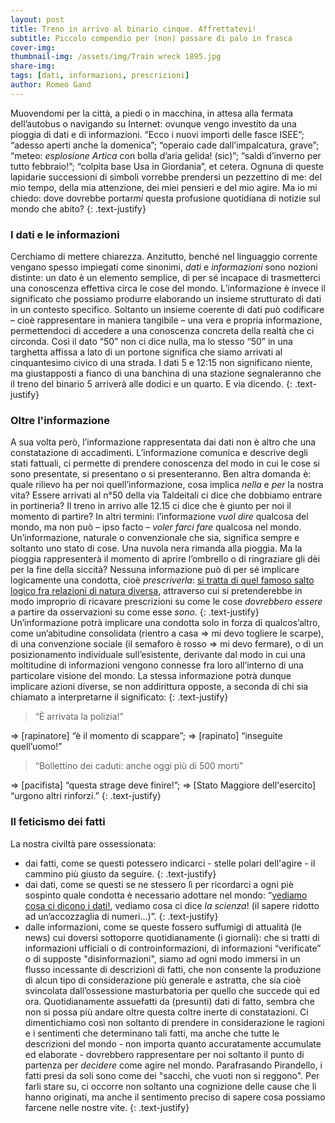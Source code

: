 ```yaml
---
layout: post
title: Treno in arrivo al binario cinque. Affrettatevi!
subtitle: Piccolo compendio per (non) passare di palo in frasca
cover-img: 
thumbnail-img: /assets/img/Train wreck 1895.jpg
share-img: 
tags: [dati, informazioni, prescrizioni]
author: Romeo Gand
---
```

Muovendomi per la città, a piedi o in macchina, in attesa alla fermata dell’autobus o navigando su Internet: ovunque vengo investito da una pioggia di dati e di informazioni. “Ecco i nuovi importi delle fasce ISEE”; “adesso aperti anche la domenica”; “operaio cade dall’impalcatura, grave”; “meteo: *esplosione Artica* con bolla d’aria gelida! (sic)”; “saldi d’inverno per tutto febbraio!”; “colpita base Usa in Giordania”, et cetera. Ognuna di queste lapidarie successioni di simboli vorrebbe prendersi un pezzettino di me: del mio tempo, della mia attenzione, dei miei pensieri e del mio agire. Ma io mi chiedo: dove dovrebbe portar*mi* questa profusione quotidiana di notizie sul mondo che abito?
{: .text-justify}
### I dati e le informazioni
Cerchiamo di mettere chiarezza.
Anzitutto, benché nel linguaggio corrente vengano spesso impiegati come sinonimi, *dati* e *informazioni* sono nozioni distinte: un dato è un elemento semplice, di per sé incapace di trasmetterci una conoscenza effettiva circa le cose del mondo. L’informazione è invece il significato che possiamo produrre elaborando un insieme strutturato di dati in un contesto specifico. Soltanto un insieme coerente di dati può codificare – cioè rappresentare in maniera tangibile – una vera e propria informazione, permettendoci di accedere a una conoscenza concreta della realtà che ci circonda. Così il dato “50” non ci dice nulla, ma lo stesso “50” in una targhetta affissa a lato di un portone significa che siamo arrivati al cinquantesimo civico di una strada. I dati 5 e 12:15 non significano niente, ma giustapposti a fianco di una banchina di una stazione segnaleranno che il treno del binario 5 arriverà alle dodici e un quarto. E via dicendo.
{: .text-justify}
### Oltre l'informazione
A sua volta però, l’informazione rappresentata dai dati non è altro che una constatazione di accadimenti. L’informazione comunica e descrive degli stati fattuali, ci permette di prendere conoscenza del modo in cui le cose si sono presentate, si presentano o si presenteranno. Ben altra domanda è: quale rilievo ha per noi quell’informazione, cosa implica *nella* e *per* la nostra vita? Essere arrivati al n°50 della via Taldeitali ci dice che dobbiamo entrare in portineria? Il treno in arrivo alle 12.15 ci dice che è giunto per noi il momento di partire? In altri termini: l’informazione *vuol dire* qualcosa del mondo, ma non può – ipso facto – *voler farci fare* qualcosa nel mondo.
Un’informazione, naturale o convenzionale che sia, significa sempre e soltanto uno stato di cose. Una nuvola nera rimanda alla pioggia. Ma la pioggia rappresenterà il momento di aprire l’ombrello o di ringraziare gli dèi per la fine della siccità? Nessuna informazione può di per sé implicare logicamente una condotta, cioè *prescriverla*: [si tratta di quel famoso salto logico fra relazioni di natura diversa](https://it.wikipedia.org/wiki/Legge_di_Hume), attraverso cui si pretenderebbe in modo improprio di ricavare prescrizioni su come le cose *dovrebbero essere* a partire da osservazioni su come esse *sono*.
{: .text-justify}
Un’informazione potrà implicare una condotta solo in forza di qualcos’altro, come un’abitudine consolidata (rientro a casa ⇒ mi devo togliere le scarpe), di una convenzione sociale (il semaforo è rosso ⇒ mi devo fermare), o di un posizionamento individuale sull’esistente, derivante dal modo in cui una moltitudine di informazioni vengono connesse fra loro all’interno di una particolare visione del mondo.
La stessa informazione potrà dunque implicare azioni diverse, se non addirittura opposte, a seconda di chi sia chiamato a interpretarne il significato:
{: .text-justify}
>“È arrivata la polizia!”

⇒ [rapinatore] “è il momento di scappare”; ⇒ [rapinato] “inseguite quell’uomo!”

>“Bollettino dei caduti: anche oggi più di 500 morti”

⇒ [pacifista] “questa strage deve finire!”; ⇒ [Stato Maggiore dell'esercito] “urgono altri rinforzi.”
{: .text-justify}

### Il feticismo dei fatti
La nostra civiltà pare ossessionata:
* dai fatti, come se questi potessero indicarci - stelle polari dell'agire - il cammino più giusto da seguire.
{: .text-justify}  
* dai dati, come se questi se ne stessero lì per ricordarci a ogni piè sospinto quale condotta è necessario adottare nel mondo: “[vediamo cosa ci dicono i dati!](https://www.pandorarivista.it/event_listing/walter-quattrociocchi-cosa-ci-dicono-i-dati/), vediamo cosa ci dice *la scienza*! (il sapere ridotto ad un’accozzaglia di numeri...)”. 
{: .text-justify}
* dalle informazioni, come se queste fossero suffumigi di attualità (le news) cui doversi sottoporre quotidianamente (i giornali): che si tratti di informazioni ufficiali o di controinformazioni, di informazioni “verificate” o di supposte "disinformazioni", siamo ad ogni modo immersi in un flusso incessante di descrizioni di fatti, che non consente la produzione di alcun tipo di considerazione più generale e astratta, che sia cioè svincolata dall’ossessione masturbatoria per quello che succede qui ed ora. Quotidianamente assuefatti da (presunti) dati di fatto, sembra che non si possa più andare oltre questa coltre inerte di constatazioni. Ci dimentichiamo così non soltanto di prendere in considerazione le ragioni e i sentimenti che determinano tali fatti, ma anche che tutte le descrizioni del mondo - non importa quanto accuratamente accumulate ed elaborate - dovrebbero rappresentare per noi soltanto il punto di partenza per *decidere* come agire nel mondo. Parafrasando Pirandello, i fatti presi da soli sono come dei "sacchi, che vuoti non si reggono". Per farli stare su, ci occorre non soltanto una cognizione delle cause che li hanno originati, ma anche il sentimento preciso di sapere cosa possiamo farcene nelle nostre vite.
{: .text-justify} 
